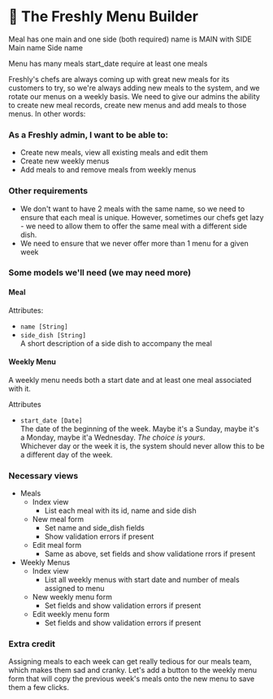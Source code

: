 # 🥗 The Freshly Menu Builder

Meal has one main and one side  (both required)
  name is MAIN with SIDE
Main
  name
Side
  name

Menu has many meals
  start_date
  require at least one meals

Freshly's chefs are always coming up with great new meals for its customers to try, so we're always adding new meals to the system, and we rotate our menus on a weekly basis. We need to give our admins the ability to create new meal records, create new menus and add meals to those menus. In other words:

### As a Freshly admin, I want to be able to:
* Create new meals, view all existing meals and edit them
* Create new weekly menus
* Add meals to and remove meals from weekly menus

### Other requirements
* We don't want to have 2 meals with the same name, so we need to ensure that each meal is unique. However, sometimes our chefs get lazy - we need to allow them to offer the same meal with a different side dish.
* We need to ensure that we never offer more than 1 menu for a given week

### Some models we'll need (we may need more)
#### Meal
Attributes:
* `name [String]`
* `side_dish [String]`  
A short description of a side dish to accompany the meal

#### Weekly Menu
A weekly menu needs both a start date and at least one meal associated with it.

Attributes
* `start_date [Date]`  
  The date of the beginning of the week. Maybe it's a Sunday, maybe it's a Monday, maybe it'a Wednesday. _The choice is yours_.  
  Whichever day or the week it is, the system should never allow this to be a different day of the week.


### Necessary views
* Meals
  * Index view
    * List each meal with its id, name and side dish
  * New meal form
    * Set name and side_dish fields
    * Show validation errors if present
  * Edit meal form
    * Same as above, set fields and show validatione rrors if present
* Weekly Menus
  * Index view
    * List all weekly menus with start date and number of meals assigned to menu
  * New weekly menu form
    * Set fields and show validation errors if present
  * Edit weekly menu form
    * Set fields and show validation errors if present

### Extra credit
Assigning meals to each week can get really tedious for our meals team, which makes them sad and cranky. Let's add a button to the weekly menu form that will copy the previous week's meals onto the new menu to save them a few clicks.
